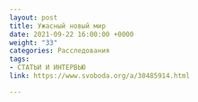 ```yaml
---
layout: post
title: Ужасный новый мир
date: 2021-09-22 16:00:00 +0000
weight: "33"
categories: Расследования
tags:
- СТАТЬИ И ИНТЕРВЬЮ
link: https://www.svoboda.org/a/30485914.html

---
```

